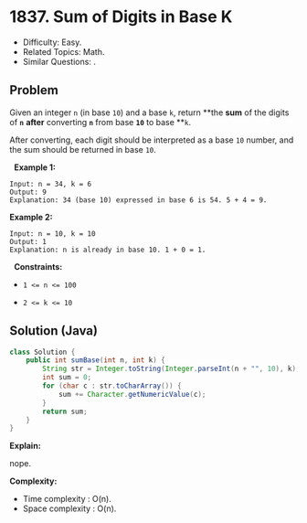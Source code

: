 # 1837. Sum of Digits in Base K

- Difficulty: Easy.
- Related Topics: Math.
- Similar Questions: .

## Problem

Given an integer ```n``` (in base ```10```) and a base ```k```, return **the **sum** of the digits of **```n```** **after** converting **```n```** from base **```10```** to base **```k```.

After converting, each digit should be interpreted as a base ```10``` number, and the sum should be returned in base ```10```.

 
**Example 1:**

```
Input: n = 34, k = 6
Output: 9
Explanation: 34 (base 10) expressed in base 6 is 54. 5 + 4 = 9.
```

**Example 2:**

```
Input: n = 10, k = 10
Output: 1
Explanation: n is already in base 10. 1 + 0 = 1.
```

 
**Constraints:**


	
- ```1 <= n <= 100```
	
- ```2 <= k <= 10```



## Solution (Java)

```java
class Solution {
    public int sumBase(int n, int k) {
        String str = Integer.toString(Integer.parseInt(n + "", 10), k);
        int sum = 0;
        for (char c : str.toCharArray()) {
            sum += Character.getNumericValue(c);
        }
        return sum;
    }
}
```

**Explain:**

nope.

**Complexity:**

* Time complexity : O(n).
* Space complexity : O(n).
